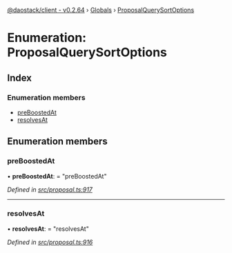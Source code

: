 [@daostack/client - v0.2.64](../README.md) › [Globals](../globals.md) › [ProposalQuerySortOptions](proposalquerysortoptions.md)

# Enumeration: ProposalQuerySortOptions

## Index

### Enumeration members

* [preBoostedAt](proposalquerysortoptions.md#preboostedat)
* [resolvesAt](proposalquerysortoptions.md#resolvesat)

## Enumeration members

###  preBoostedAt

• **preBoostedAt**: = "preBoostedAt"

*Defined in [src/proposal.ts:917](https://github.com/daostack/client/blob/b547acc/src/proposal.ts#L917)*

___

###  resolvesAt

• **resolvesAt**: = "resolvesAt"

*Defined in [src/proposal.ts:916](https://github.com/daostack/client/blob/b547acc/src/proposal.ts#L916)*
